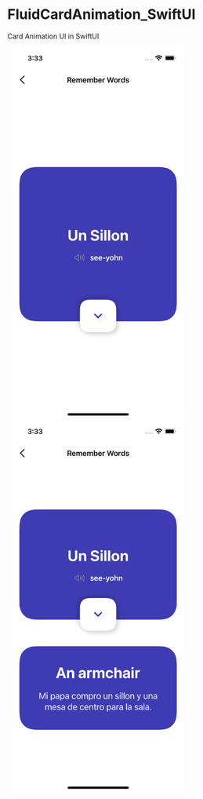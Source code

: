 # FluidCardAnimation_SwiftUI
Card Animation UI in SwiftUI

 <img src="/screens/Close.png" alt="" width="350" height="758" hspace="10"/>  <img src="/screens/open.png" alt="" width="350" height="758" hspace="10"/> 
<!-- <img src="/FluidCardAnimation_SwiftUI/screens/FluidCardAnimation.gif" alt="" width="350" height="758" hspace="10"/>  -->
 
 
